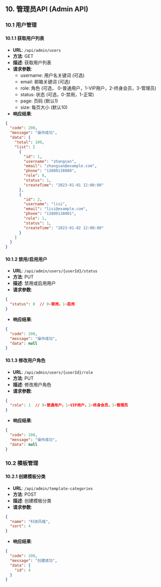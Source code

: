 ## 10. 管理员API (Admin API)

### 10.1 用户管理

#### 10.1.1 获取用户列表

- **URL**: `/api/admin/users`
- **方法**: GET
- **描述**: 获取用户列表
- **请求参数**: 
  - username: 用户名关键词 (可选)
  - email: 邮箱关键词 (可选)
  - role: 角色 (可选， 0-普通用户，1-VIP用户，2-终身会员，3-管理员)
  - status: 状态 (可选，0-禁用，1-正常)
  - page: 页码 (默认1)
  - size: 每页大小 (默认10)
- **响应结果**:

```json
{
  "code": 200,
  "message": "操作成功",
  "data": {
    "total": 100,
    "list": [
      {
        "id": 1,
        "username": "zhangsan",
        "email": "zhangsan@example.com",
        "phone": "13800138000",
        "role": 0,
        "status": 1,
        "createTime": "2023-01-01 12:00:00"
      },
      {
        "id": 2,
        "username": "lisi",
        "email": "lisi@example.com",
        "phone": "13800138001",
        "role": 1,
        "status": 1,
        "createTime": "2023-01-02 12:00:00"
      }
    ]
  }
}
```

#### 10.1.2 禁用/启用用户

- **URL**: `/api/admin/users/{userId}/status`
- **方法**: PUT
- **描述**: 禁用或启用用户
- **请求参数**:

```json
{
  "status": 0  // 0-禁用，1-启用
}
```

- **响应结果**:

```json
{
  "code": 200,
  "message": "操作成功",
  "data": null
}
```

#### 10.1.3 修改用户角色

- **URL**: `/api/admin/users/{userId}/role`
- **方法**: PUT
- **描述**: 修改用户角色
- **请求参数**:

```json
{
  "role": 1  // 0-普通用户，1-VIP用户，2-终身会员，3-管理员
}
```

- **响应结果**:

```json
{
  "code": 200,
  "message": "操作成功",
  "data": null
}
```

### 10.2 模板管理

#### 10.2.1 创建模板分类

- **URL**: `/api/admin/template-categories`
- **方法**: POST
- **描述**: 创建模板分类
- **请求参数**:

```json
{
  "name": "科技风格",
  "sort": 4
}
```

- **响应结果**:

```json
{
  "code": 200,
  "message": "创建成功",
  "data": {
    "id": 4
  }
}
```